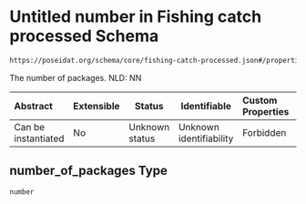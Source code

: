 # Untitled number in Fishing catch processed Schema

```txt
https://poseidat.org/schema/core/fishing-catch-processed.json#/properties/number_of_packages
```

The number of packages. NLD: NN


| Abstract            | Extensible | Status         | Identifiable            | Custom Properties | Additional Properties | Access Restrictions | Defined In                                                                                         |
| :------------------ | ---------- | -------------- | ----------------------- | :---------------- | --------------------- | ------------------- | -------------------------------------------------------------------------------------------------- |
| Can be instantiated | No         | Unknown status | Unknown identifiability | Forbidden         | Allowed               | none                | [fishing-catch-processed.json\*](schemas/core/fishing-catch-processed.json "open original schema") |

## number_of_packages Type

`number`
